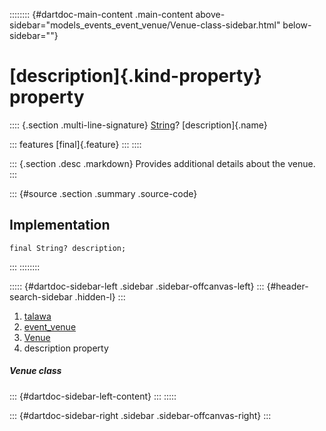 :::::::: {#dartdoc-main-content .main-content above-sidebar="models_events_event_venue/Venue-class-sidebar.html" below-sidebar=""}
<div>

# [description]{.kind-property} property

</div>

:::: {.section .multi-line-signature}
[String](https://api.flutter.dev/flutter/dart-core/String-class.html)?
[description]{.name}

::: features
[final]{.feature}
:::
::::

::: {.section .desc .markdown}
Provides additional details about the venue.
:::

::: {#source .section .summary .source-code}
## Implementation

``` language-dart
final String? description;
```
:::
::::::::

::::: {#dartdoc-sidebar-left .sidebar .sidebar-offcanvas-left}
::: {#header-search-sidebar .hidden-l}
:::

1.  [talawa](../../index.html)
2.  [event_venue](../../models_events_event_venue/)
3.  [Venue](../../models_events_event_venue/Venue-class.html)
4.  description property

##### Venue class

::: {#dartdoc-sidebar-left-content}
:::
:::::

::: {#dartdoc-sidebar-right .sidebar .sidebar-offcanvas-right}
:::
